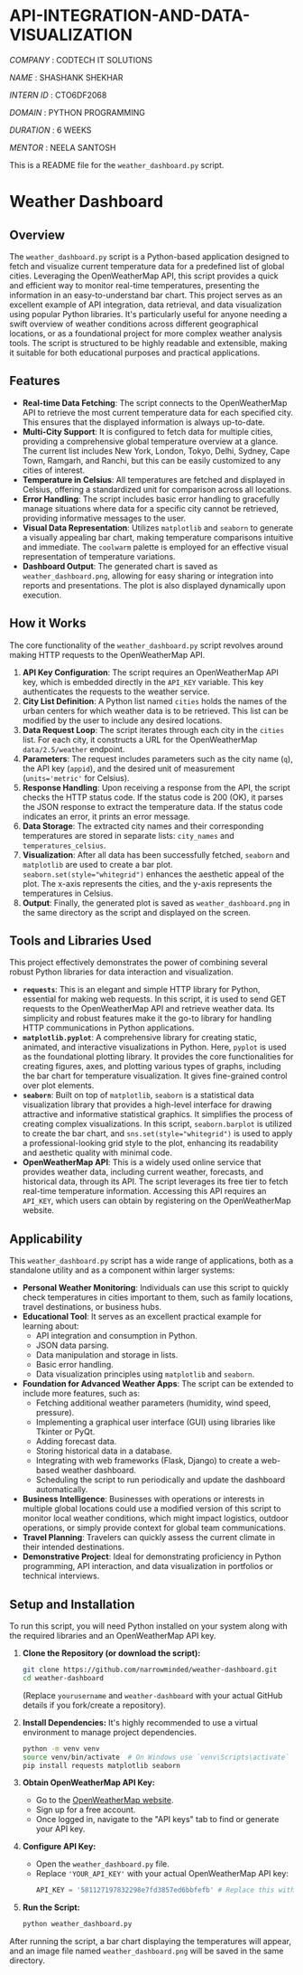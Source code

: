 # API-INTEGRATION-AND-DATA-VISUALIZATION

*COMPANY* : CODTECH IT SOLUTIONS

*NAME* : SHASHANK SHEKHAR

*INTERN ID* : CTO6DF2068

*DOMAIN* : PYTHON PROGRAMMING

*DURATION* : 6 WEEKS

*MENTOR* : NEELA SANTOSH

This is a README file for the `weather_dashboard.py` script.

# Weather Dashboard

## Overview

The `weather_dashboard.py` script is a Python-based application designed to fetch and visualize current temperature data for a predefined list of global cities. Leveraging the OpenWeatherMap API, this script provides a quick and efficient way to monitor real-time temperatures, presenting the information in an easy-to-understand bar chart. This project serves as an excellent example of API integration, data retrieval, and data visualization using popular Python libraries. It's particularly useful for anyone needing a swift overview of weather conditions across different geographical locations, or as a foundational project for more complex weather analysis tools. The script is structured to be highly readable and extensible, making it suitable for both educational purposes and practical applications.

## Features

  * **Real-time Data Fetching**: The script connects to the OpenWeatherMap API to retrieve the most current temperature data for each specified city. This ensures that the displayed information is always up-to-date.
  * **Multi-City Support**: It is configured to fetch data for multiple cities, providing a comprehensive global temperature overview at a glance. The current list includes New York, London, Tokyo, Delhi, Sydney, Cape Town, Ramgarh, and Ranchi, but this can be easily customized to any cities of interest.
  * **Temperature in Celsius**: All temperatures are fetched and displayed in Celsius, offering a standardized unit for comparison across all locations.
  * **Error Handling**: The script includes basic error handling to gracefully manage situations where data for a specific city cannot be retrieved, providing informative messages to the user.
  * **Visual Data Representation**: Utilizes `matplotlib` and `seaborn` to generate a visually appealing bar chart, making temperature comparisons intuitive and immediate. The `coolwarm` palette is employed for an effective visual representation of temperature variations.
  * **Dashboard Output**: The generated chart is saved as `weather_dashboard.png`, allowing for easy sharing or integration into reports and presentations. The plot is also displayed dynamically upon execution.

## How it Works

The core functionality of the `weather_dashboard.py` script revolves around making HTTP requests to the OpenWeatherMap API.

1.  **API Key Configuration**: The script requires an OpenWeatherMap API key, which is embedded directly in the `API_KEY` variable. This key authenticates the requests to the weather service.
2.  **City List Definition**: A Python list named `cities` holds the names of the urban centers for which weather data is to be retrieved. This list can be modified by the user to include any desired locations.
3.  **Data Request Loop**: The script iterates through each city in the `cities` list. For each city, it constructs a URL for the OpenWeatherMap `data/2.5/weather` endpoint.
4.  **Parameters**: The request includes parameters such as the city name (`q`), the API key (`appid`), and the desired unit of measurement (`units='metric'` for Celsius).
5.  **Response Handling**: Upon receiving a response from the API, the script checks the HTTP status code. If the status code is 200 (OK), it parses the JSON response to extract the temperature data. If the status code indicates an error, it prints an error message.
6.  **Data Storage**: The extracted city names and their corresponding temperatures are stored in separate lists: `city_names` and `temperatures_celsius`.
7.  **Visualization**: After all data has been successfully fetched, `seaborn` and `matplotlib` are used to create a bar plot. `seaborn.set(style="whitegrid")` enhances the aesthetic appeal of the plot. The x-axis represents the cities, and the y-axis represents the temperatures in Celsius.
8.  **Output**: Finally, the generated plot is saved as `weather_dashboard.png` in the same directory as the script and displayed on the screen.

## Tools and Libraries Used

This project effectively demonstrates the power of combining several robust Python libraries for data interaction and visualization.

  * **`requests`**: This is an elegant and simple HTTP library for Python, essential for making web requests. In this script, it is used to send GET requests to the OpenWeatherMap API and retrieve weather data. Its simplicity and robust features make it the go-to library for handling HTTP communications in Python applications.
  * **`matplotlib.pyplot`**: A comprehensive library for creating static, animated, and interactive visualizations in Python. Here, `pyplot` is used as the foundational plotting library. It provides the core functionalities for creating figures, axes, and plotting various types of graphs, including the bar chart for temperature visualization. It gives fine-grained control over plot elements.
  * **`seaborn`**: Built on top of `matplotlib`, `seaborn` is a statistical data visualization library that provides a high-level interface for drawing attractive and informative statistical graphics. It simplifies the process of creating complex visualizations. In this script, `seaborn.barplot` is utilized to create the bar chart, and `sns.set(style="whitegrid")` is used to apply a professional-looking grid style to the plot, enhancing its readability and aesthetic quality with minimal code.
  * **OpenWeatherMap API**: This is a widely used online service that provides weather data, including current weather, forecasts, and historical data, through its API. The script leverages its free tier to fetch real-time temperature information. Accessing this API requires an `API_KEY`, which users can obtain by registering on the OpenWeatherMap website.

## Applicability

This `weather_dashboard.py` script has a wide range of applications, both as a standalone utility and as a component within larger systems:

  * **Personal Weather Monitoring**: Individuals can use this script to quickly check temperatures in cities important to them, such as family locations, travel destinations, or business hubs.
  * **Educational Tool**: It serves as an excellent practical example for learning about:
      * API integration and consumption in Python.
      * JSON data parsing.
      * Data manipulation and storage in lists.
      * Basic error handling.
      * Data visualization principles using `matplotlib` and `seaborn`.
  * **Foundation for Advanced Weather Apps**: The script can be extended to include more features, such as:
      * Fetching additional weather parameters (humidity, wind speed, pressure).
      * Implementing a graphical user interface (GUI) using libraries like Tkinter or PyQt.
      * Adding forecast data.
      * Storing historical data in a database.
      * Integrating with web frameworks (Flask, Django) to create a web-based weather dashboard.
      * Scheduling the script to run periodically and update the dashboard automatically.
  * **Business Intelligence**: Businesses with operations or interests in multiple global locations could use a modified version of this script to monitor local weather conditions, which might impact logistics, outdoor operations, or simply provide context for global team communications.
  * **Travel Planning**: Travelers can quickly assess the current climate in their intended destinations.
  * **Demonstrative Project**: Ideal for demonstrating proficiency in Python programming, API interaction, and data visualization in portfolios or technical interviews.

## Setup and Installation

To run this script, you will need Python installed on your system along with the required libraries and an OpenWeatherMap API key.

1.  **Clone the Repository (or download the script):**

    ```bash
    git clone https://github.com/narrowminded/weather-dashboard.git
    cd weather-dashboard
    ```

    (Replace `yourusername` and `weather-dashboard` with your actual GitHub details if you fork/create a repository).

2.  **Install Dependencies:**
    It's highly recommended to use a virtual environment to manage project dependencies.

    ```bash
    python -m venv venv
    source venv/bin/activate  # On Windows use `venv\Scripts\activate`
    pip install requests matplotlib seaborn
    ```

3.  **Obtain OpenWeatherMap API Key:**

      * Go to the [OpenWeatherMap website](https://openweathermap.org/).
      * Sign up for a free account.
      * Once logged in, navigate to the "API keys" tab to find or generate your API key.

4.  **Configure API Key:**

      * Open the `weather_dashboard.py` file.
      * Replace `'YOUR_API_KEY'` with your actual OpenWeatherMap API key:
        ```python
        API_KEY = '581127197832298e7fd3857ed6bbfefb' # Replace this with your actual key
        ```

5.  **Run the Script:**

    ```bash
    python weather_dashboard.py
    ```

After running the script, a bar chart displaying the temperatures will appear, and an image file named `weather_dashboard.png` will be saved in the same directory.
